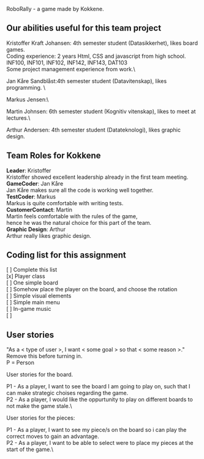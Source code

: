 RoboRally - a game made by Kokkene. 

## Our abilities useful for this team project
Kristoffer Kraft Johansen: 4th semester student (Datasikkerhet), likes board games.\
Coding experience: 2 years Html, CSS and javascript from high school.\
INF100, INF101, INF102, INF142, INF143, DAT103\
Some project management experience from work.\

Jan Kåre Sandblåst:4th semester student (Datavitenskap), likes programming. \

Markus Jensen:\

Martin Johnsen: 6th semester student (Kognitiv vitenskap), likes to meet at lectures.\

Arthur Andersen: 4th semester student (Datateknologi), likes graphic design.

## Team Roles for **Kokkene** 
**Leader**: Kristoffer\
Kristoffer showed excellent leadership already in the first team meeting.\
**GameCoder**: Jan Kåre\
Jan Kåre makes sure all the code is working well together.\
**TestCoder**: Markus\
Markus is quite comfortable with writing tests.\
**CustomerContact**: Martin\
Martin feels comfortable with the rules of the game,\
hence he was the natural choice for this part of the team.\
**Graphic Design**: Arthur\
Arthur really likes graphic design.

## Coding list for this assignment
[ ] Complete this list\
[x] Player class\
[ ] One simple board\
[ ] Somehow place the player on the board, and choose the rotation\
[ ] Simple visual elements\
[ ] Simple main menu\
[ ] In-game music\
[ ] 

## User stories
"As a < type of user >, I want < some goal > so that < some reason >." Remove this before turning in.\
P = Person

User stories for the board.

P1 - As a player, I want to see the board I am going to play on, such that I can make strategic choises regarding the game.\
P2 - As a player, I would like the oppurtunity to play on different boards to not make the game stale.\

User stories for the pieces:

P1 - As a player, I want to see my piece/s on the board so i can play the correct moves to gain an advantage.\
P2 - As a player, I want to be able to select were to place my pieces at the start of the game.\
